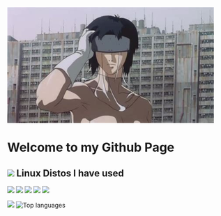 <img src="/gitsshub.jpeg" alt="banner" align="center" />

# Welcome to my Github Page

## <img src="https://img.shields.io/badge/Linux-FCC624?logo=Linux&logoColor=FFFAFA&style=FLatSquare" /> Linux Distos I have used

<img src="https://img.shields.io/badge/Pop!_OS-48B9C7?logo=Pop!_OS&logoColor=FFFAFA&style=ShieldStyle" /> <img src="https://img.shields.io/badge/Mint-87CF3E?logo=Linuxmint&logoColor=FFFAFA&style=ShieldStyle" /> <img src="https://img.shields.io/badge/Manjaro-35BF5C?logo=Manjaro&logoColor=FFFAFA&style=ShieldStyle" /> <img src="https://img.shields.io/badge/Gentoo-54487A?logo=Gentoo&logoColor=FFFAFA&style=ShieldStyle" /> <img src="https://img.shields.io/badge/Debian-A81D33?logo=Debian&logoColor=FFFAFA&style=ShieldStyle" />

<img
  src="https://github-readme-stats.vercel.app/api?username=sodadeorange&count_private=true&title_color=8B008B&icon_color=9370DB&text_color=BA55D3&custom_title=sodadeorange's+GitHub+Stats&show_icons=true"
/> ![Top languages](https://github-readme-stats.vercel.app/api/top-langs/?username=sodadeorange)
